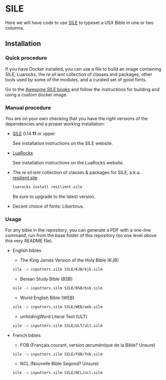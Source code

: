 # SILE


Here we will have code to use [SILE](https://sile-typesetter.org/) to typeset a USX Bible in one or two columns.



## Installation

### Quick procedure

If you have Docker installed, you can use a file to build an image containing SILE, Luarocks, the _re·sil·ient_ collection of classes and packages, other tools used by some of the modules, and a curated set of good fonts.

Go to the [Awesome SILE books](https://github.com/Omikhleia/awesome-sile-books#or-with-a-ready-to-go-docker-image) and follow the instructions for building and using a custom docker image.

### Manual procedure

You are on your own checking that you have the right versions of the dependencies and a proper working installation:

- [SILE](https://github.com/sile-typesetter/sile) 0.14.**11** or upper

  See installation instructions on the SILE website.

- [LuaRocks](https://luarocks.org/)

  See installation instructions on the LuaRocks website.

- The _re·sil·ient_ collection of classes & packages for SILE, a.k.a. [resilient.sile](https://github.com/Omikhleia/resilient.sile).

  ```bash
  luarocks install resilient.sile
  ```

  Be sure to upgrade to the latest version.

- Decent choice of fonts: Libertinus.

### Usage

For any bible in the repository, you can generate a PDF with a one-line command, run from the base folder of this repository (so one level _above_ this very README file).

 - English bibles
    - The King James Version of the Holy Bible (KJB)

    ```bash
    sile -u inputters.silm SILE/KJB/kjb.silm
    ```

    - Berean Study Bible (BSB)

    ```bash
    sile -u inputters.silm SILE/BSB/bsb.silm
    ```

    - World English Bible (WEB)

    ```bash
    sile -u inputters.silm SILE/WEB/web.silm
    ```

    - unfoldingWord Literal Text (ULT)

    ```bash
    sile -u inputters.silm SILE/ULT/ult.silm
    ```
 - French bibles

   - FOB (Français courant, version œcuménique de la Bible? Unsure)

    ```bash
    sile -u inputters.silm SILE/FOB/fob.silm
    ```
 
   - NCL (Nouvelle Bible Segond? Unsure)

    ```bash
    sile -u inputters.silm SILE/NCL/ncl.silm
    ```


